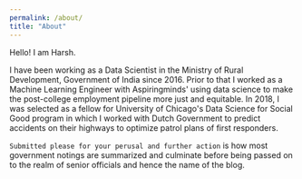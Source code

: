 ```yaml
---
permalink: /about/
title: "About"
---
```


Hello! I am Harsh. 

I have been working as a Data Scientist in the Ministry of Rural Development, Government of India since 2016. Prior to that I worked as a Machine Learning Engineer with Aspiringminds' using data science to make the post-college employment pipeline more just and equitable. In 2018, I was selected as a fellow for University of Chicago's Data Science for Social Good program in which I worked with Dutch Government to predict accidents on their highways to optimize patrol plans of first responders.

`Submitted please for your perusal and further action` is how most government notings are summarized and culminate before being passed on to the realm of senior officials and hence the name of the blog.

